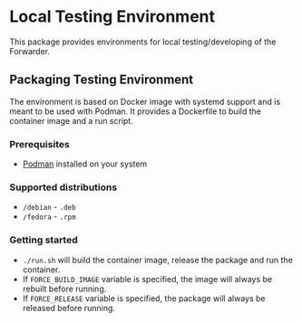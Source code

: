 # Local Testing Environment
This package provides environments for local testing/developing of the Forwarder.

## Packaging Testing Environment
The environment is based on Docker image with systemd support and is meant to be used with Podman.
It provides a Dockerfile to build the container image and a run script.

### Prerequisites

- [Podman](https://podman.io/) installed on your system

### Supported distributions
- `/debian` - `.deb`
- `/fedora` - `.rpm`

### Getting started
- `./run.sh` will build the container image, release the package and run the container.
- If `FORCE_BUILD_IMAGE` variable is specified, the image will always be rebuilt before running.
- If `FORCE_RELEASE` variable is specified, the package will always be released before running.
